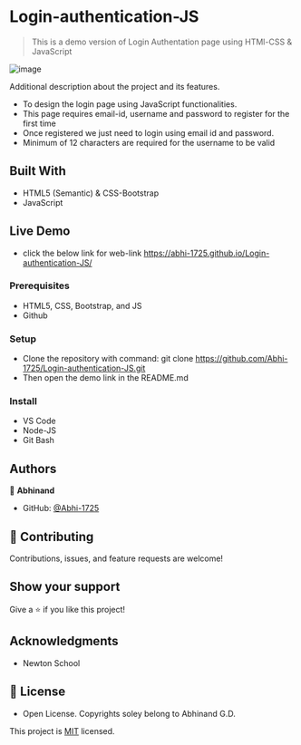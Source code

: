# Login-authentication-JS

> This is a demo version of Login Authentation page using HTMl-CSS & JavaScript

![image](https://user-images.githubusercontent.com/33417745/134402405-72f0dc8f-055c-4f41-9c09-f015f99d9455.png)



Additional description about the project and its features.

- To design the login page using JavaScript functionalities. 
- This page requires email-id, username and password to register for the first time
- Once registered we just need to login using email id and password.
- Minimum of 12 characters are required for the username to be valid

## Built With

- HTML5 (Semantic) & CSS-Bootstrap
- JavaScript

## Live Demo

- click the below link for web-link
https://abhi-1725.github.io/Login-authentication-JS/

### Prerequisites

- HTML5, CSS, Bootstrap, and JS
- Github

### Setup

- Clone the repository with command: git clone https://github.com/Abhi-1725/Login-authentication-JS.git
- Then open the demo link in the README.md

### Install

- VS Code
- Node-JS
- Git Bash

## Authors

👤 **Abhinand**

- GitHub: [@Abhi-1725](https://github.com/Abhi-1725)

## 🤝 Contributing

Contributions, issues, and feature requests are welcome!

## Show your support

Give a ⭐️ if you like this project!

## Acknowledgments

- Newton School

## 📝 License

- Open License. Copyrights soley belong to Abhinand G.D.

This project is [MIT](lic.url) licensed.
